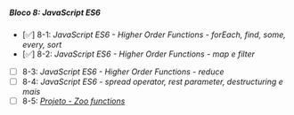 ##### Bloco 8: JavaScript ES6

- [:white_check_mark:] 8-1: _JavaScript ES6 - Higher Order Functions - forEach, find, some, every, sort_
- [:white_check_mark:] 8-2: _JavaScript ES6 - Higher Order Functions - map e filter_
- [ ] 8-3: _JavaScript ES6 - Higher Order Functions - reduce_
- [ ] 8-4: _JavaScript ES6 - spread operator, rest parameter, destructuring e mais_
- [ ] 8-5: _[Projeto - Zoo functions]()_